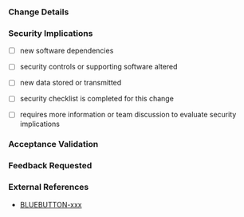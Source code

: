 <!--

--- PR Hygiene Checklist ---

1. Make sure your branch is from your fork and has a meaningful name
2. Update the PR title: `BLUEBUTTON-99999 Add Awesomeness`
3. Edit the text below - do not leave placeholders in the text.
3.1. Remove sections that you don't feel apply
4. Add any other details that will be helpful for the reviewers: details description, screenshots, etc
5. Request a review from someone/multiple someones
6. <optional> Review your changes yourself and write up any comments / concerns as if you were reviewing someone else's code.
-->

### Change Details

<!-- Add detailed discussion of changes here: -->

### Security Implications

<!-- Does the change deal with PII/PHI at all? What should reviewers look for in
terms of security concerns? -->

- [ ] new software dependencies

<!-- If yes, list the new dependencies and briefly note any relevant security impacts -->

- [ ] security controls or supporting software altered

<!-- If yes, what security controls or supporting software are affected? -->

- [ ] new data stored or transmitted

<!-- If yes, what new data are we storing or transmitting? Is the data considered PII/PHI? -->

- [ ] security checklist is completed for this change

<!-- If yes, provide a link to the security checklist in Confluence here. -->

- [ ] requires more information or team discussion to evaluate security implications
<!-- Use this to indicate you're unsure how this change may impact system security and would like to solicit the team's feedback. Optionally, provide background information regarding your questions and concerns. -->

### Acceptance Validation

<!-- What should reviewers look for to determine completeness -->

<!-- Insert screenshots if applicable (drag images here) -->

### Feedback Requested

<!-- What type of feedback you want from your reviewers? -->

<!-- Replace xxx with the JIRA ticket number: -->

### External References

- [BLUEBUTTON-xxx](https://jira.cms.gov/browse/BLUEBUTTON-xxx)
